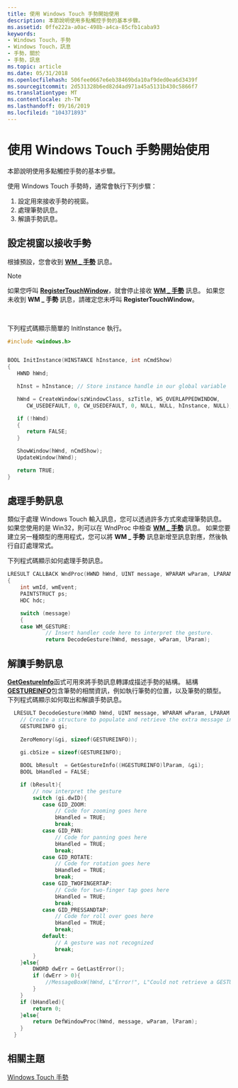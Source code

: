 ```yaml
---
title: 使用 Windows Touch 手勢開始使用
description: 本節說明使用多點觸控手勢的基本步驟。
ms.assetid: 0ffe222a-a0ac-498b-a4ca-85cfb1caba93
keywords:
- Windows Touch，手勢
- Windows Touch，訊息
- 手勢，關於
- 手勢，訊息
ms.topic: article
ms.date: 05/31/2018
ms.openlocfilehash: 506fee0667e6eb38469bda10af9ded0ea6d3439f
ms.sourcegitcommit: 2d531328b6ed82d4ad971a45a5131b430c5866f7
ms.translationtype: MT
ms.contentlocale: zh-TW
ms.lasthandoff: 09/16/2019
ms.locfileid: "104371893"
---
```

# <a name="getting-started-with-windows-touch-gestures"></a>使用 Windows Touch 手勢開始使用

本節說明使用多點觸控手勢的基本步驟。

使用 Windows Touch 手勢時，通常會執行下列步驟：

1.  設定用來接收手勢的視窗。
2.  處理筆勢訊息。
3.  解讀手勢訊息。

## <a name="setting-up-a-window-to-receive-gestures"></a>設定視窗以接收手勢

根據預設，您會收到 [**WM \_ 手勢**](wm-gesture.md) 訊息。

> [!Note]  
> 如果您呼叫 [**RegisterTouchWindow**](/windows/desktop/api/winuser/nf-winuser-registertouchwindow)，就會停止接收 [**WM \_ 手勢**](wm-gesture.md) 訊息。 如果您未收到 **WM \_ 手勢** 訊息，請確定您未呼叫 **RegisterTouchWindow**。

 

下列程式碼顯示簡單的 InitInstance 執行。


```C++
#include <windows.h>


BOOL InitInstance(HINSTANCE hInstance, int nCmdShow)
{
   HWND hWnd;

   hInst = hInstance; // Store instance handle in our global variable

   hWnd = CreateWindow(szWindowClass, szTitle, WS_OVERLAPPEDWINDOW,
      CW_USEDEFAULT, 0, CW_USEDEFAULT, 0, NULL, NULL, hInstance, NULL);

   if (!hWnd)
   {
      return FALSE;
   }

   ShowWindow(hWnd, nCmdShow);
   UpdateWindow(hWnd);

   return TRUE;
}
```



## <a name="handling-gesture-messages"></a>處理手勢訊息

類似于處理 Windows Touch 輸入訊息，您可以透過許多方式來處理筆勢訊息。 如果您使用的是 Win32，則可以在 WndProc 中檢查 [**WM \_ 手勢**](wm-gesture.md) 訊息。 如果您要建立另一種類型的應用程式，您可以將 **WM \_ 手勢** 訊息新增至訊息對應，然後執行自訂處理常式。

下列程式碼顯示如何處理手勢訊息。


```C++
LRESULT CALLBACK WndProc(HWND hWnd, UINT message, WPARAM wParam, LPARAM lParam)
{
    int wmId, wmEvent;
    PAINTSTRUCT ps;
    HDC hdc;

    switch (message)
    {    
    case WM_GESTURE:
            // Insert handler code here to interpret the gesture.            
            return DecodeGesture(hWnd, message, wParam, lParam);            
```



## <a name="interpreting-the-gesture-messages"></a>解讀手勢訊息

[**GetGestureInfo**](/windows/desktop/api/winuser/nf-winuser-getgestureinfo)函式可用來將手勢訊息轉譯成描述手勢的結構。 結構 [**GESTUREINFO**](/windows/win32/api/winuser/ns-winuser-gestureinfo)包含筆勢的相關資訊，例如執行筆勢的位置，以及筆勢的類型。 下列程式碼顯示如何取出和解讀手勢訊息。


```C++
  LRESULT DecodeGesture(HWND hWnd, UINT message, WPARAM wParam, LPARAM lParam){
    // Create a structure to populate and retrieve the extra message info.
    GESTUREINFO gi;  
    
    ZeroMemory(&gi, sizeof(GESTUREINFO));
    
    gi.cbSize = sizeof(GESTUREINFO);

    BOOL bResult  = GetGestureInfo((HGESTUREINFO)lParam, &gi);
    BOOL bHandled = FALSE;

    if (bResult){
        // now interpret the gesture
        switch (gi.dwID){
           case GID_ZOOM:
               // Code for zooming goes here     
               bHandled = TRUE;
               break;
           case GID_PAN:
               // Code for panning goes here
               bHandled = TRUE;
               break;
           case GID_ROTATE:
               // Code for rotation goes here
               bHandled = TRUE;
               break;
           case GID_TWOFINGERTAP:
               // Code for two-finger tap goes here
               bHandled = TRUE;
               break;
           case GID_PRESSANDTAP:
               // Code for roll over goes here
               bHandled = TRUE;
               break;
           default:
               // A gesture was not recognized
               break;
        }
    }else{
        DWORD dwErr = GetLastError();
        if (dwErr > 0){
            //MessageBoxW(hWnd, L"Error!", L"Could not retrieve a GESTUREINFO structure.", MB_OK);
        }
    }
    if (bHandled){
        return 0;
    }else{
        return DefWindowProc(hWnd, message, wParam, lParam);
    }
  }
```



## <a name="related-topics"></a>相關主題

<dl> <dt>

[Windows Touch 手勢](guide-multi-touch-gestures.md)
</dt> </dl>

 

 




